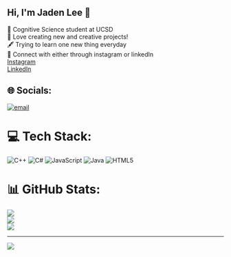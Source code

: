 ## Hi, I'm Jaden Lee 🚀

🧠 Cognitive Science student at UCSD<br/>
💬 Love creating new and creative projects!<br/> 
🖋️ Trying to learn one new thing everyday<br/> 
🔗 Connect with either through instagram or linkedIn<br/> 
[Instagram](https://www.instagram.com/jaden.s.lee/#)<br/> 
[LinkedIn](www.linkedin.com/in/jaden-lee-b7461b337)


## 🌐 Socials:
[![email](https://img.shields.io/badge/Email-D14836?logo=gmail&logoColor=white)](mailto:jadenlee4299@gmail.com) 

# 💻 Tech Stack:
![C++](https://img.shields.io/badge/c++-%2300599C.svg?style=for-the-badge&logo=c%2B%2B&logoColor=white) ![C#](https://img.shields.io/badge/c%23-%23239120.svg?style=for-the-badge&logo=csharp&logoColor=white) ![JavaScript](https://img.shields.io/badge/javascript-%23323330.svg?style=for-the-badge&logo=javascript&logoColor=%23F7DF1E) ![Java](https://img.shields.io/badge/java-%23ED8B00.svg?style=for-the-badge&logo=openjdk&logoColor=white) ![HTML5](https://img.shields.io/badge/html5-%23E34F26.svg?style=for-the-badge&logo=html5&logoColor=white)
# 📊 GitHub Stats:
![](https://github-readme-stats.vercel.app/api?username=seojunjaden&theme=github_dark&hide_border=false&include_all_commits=false&count_private=false)<br/>
![](https://nirzak-streak-stats.vercel.app/?user=seojunjaden&theme=github_dark&hide_border=false)<br/>
![](https://github-readme-stats.vercel.app/api/top-langs/?username=seojunjaden&theme=github_dark&hide_border=false&include_all_commits=false&count_private=false&layout=compact)

---
[![](https://visitcount.itsvg.in/api?id=seojunjaden&icon=9&color=2)](https://visitcount.itsvg.in)

<!-- Proudly created with GPRM ( https://gprm.itsvg.in ) -->
